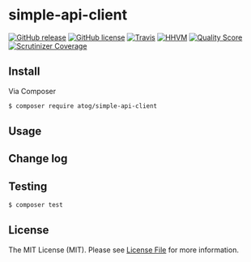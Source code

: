 # simple-api-client
[![GitHub release][ico-release]][link-release]
[![GitHub license][ico-license]][link-license]
[![Travis][ico-testing]][link-testing]
[![HHVM][ico-hhvm]][link-hhvm]
[![Quality Score][ico-code-quality]][link-code-quality]
[![Scrutinizer Coverage][ico-code-coverage]][link-code-coverage]

## Install

Via Composer

``` bash
$ composer require atog/simple-api-client
```

## Usage


## Change log


## Testing

``` bash
$ composer test
```

## License

The MIT License (MIT). Please see [License File](LICENSE) for more information.

[ico-release]: https://img.shields.io/github/release/PascalKleindienst/simple-api-client.svg?style=flat-square
[ico-license]: https://img.shields.io/github/license/PascalKleindienst/simple-api-client.svg?style=flat-square
[ico-code-quality]: https://img.shields.io/scrutinizer/g/PascalKleindienst/simple-api-client.svg?style=flat-square
[ico-code-coverage]: https://img.shields.io/scrutinizer/coverage/g/PascalKleindienst/simple-api-client.svg?style=flat-square
[ico-testing]: https://img.shields.io/travis/PascalKleindienst/simple-api-client.svg?style=flat-square
[ico-hhvm]: https://img.shields.io/hhvm/atog/simple-api-client.svg?style=flat-square

[link-release]: https://github.com/PascalKleindienst/simple-api-client/releases
[link-license]: https://github.com/PascalKleindienst/simple-api-client/blob/master/LICENSE
[link-code-quality]: https://scrutinizer-ci.com/g/PascalKleindienst/simple-api-client/?branch=master
[link-code-coverage]: https://scrutinizer-ci.com/g/PascalKleindienst/simple-api-client/?branch=master
[link-testing]: https://travis-ci.org/PascalKleindienst/simple-api-client
[link-hhvm]: http://hhvm.h4cc.de/package/atog/simple-api-client